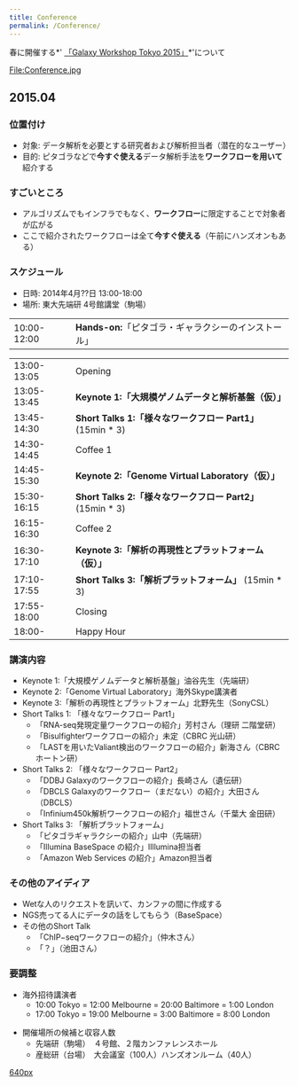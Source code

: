 ```yaml
---
title: Conference
permalink: /Conference/
---
```


春に開催する*' [「Galaxy Workshop Tokyo 2015」](/Galaxy_Workshop_Tokyo_2015 "wikilink")*'について

[<File:Conference.jpg>](/File:Conference.jpg "wikilink")

2015.04
-------

### 位置付け

-   対象: データ解析を必要とする研究者および解析担当者（潜在的なユーザー）
-   目的: ピタゴラなどで**今すぐ使える**データ解析手法を**ワークフローを用いて**紹介する

### すごいところ

-   アルゴリズムでもインフラでもなく、**ワークフロー**に限定することで対象者が広がる
-   ここで紹介されたワークフローは全て**今すぐ使える**（午前にハンズオンもある）

### スケジュール

-   日時: 2014年4月??日 13:00-18:00
-   場所: 東大先端研 4号館講堂（駒場）

|             |                                                           |
|-------------|-----------------------------------------------------------|
| 10:00-12:00 | **Hands-on:**「ピタゴラ・ギャラクシーのインストール」　　 |

|             |                                                             |
|-------------|-------------------------------------------------------------|
| 13:00-13:05 | Opening                                                     |
| 13:05-13:45 | **Keynote 1:「大規模ゲノムデータと解析基盤（仮）」**        |
| 13:45-14:30 | **Short Talks 1:「様々なワークフロー Part1」** (15min \* 3) |
| 14:30-14:45 | Coffee 1                                                    |
| 14:45-15:30 | **Keynote 2:「Genome Virtual Laboratory（仮）」**           |
| 15:30-16:15 | **Short Talks 2:「様々なワークフロー Part2」** (15min \* 3) |
| 16:15-16:30 | Coffee 2                                                    |
| 16:30-17:10 | **Keynote 3:「解析の再現性とプラットフォーム（仮）」**      |
| 17:10-17:55 | **Short Talks 3:「解析プラットフォーム」** (15min \* 3)     |
| 17:55-18:00 | Closing                                                     |
| 18:00-      | Happy Hour                                                  |

### 講演内容

-   Keynote 1:「大規模ゲノムデータと解析基盤」油谷先生（先端研）
-   Keynote 2:「Genome Virtual Laboratory」海外Skype講演者
-   Keynote 3:「解析の再現性とプラットフォーム」北野先生（SonyCSL）
-   Short Talks 1: 「様々なワークフロー Part1」
    -   「RNA-seq発現定量ワークフローの紹介」芳村さん（理研 二階堂研）
    -   「Bisulfighterワークフローの紹介」未定（CBRC 光山研）
    -   「LASTを用いたValiant検出のワークフローの紹介」新海さん（CBRC ホートン研）
-   Short Talks 2: 「様々なワークフロー Part2」
    -   「DDBJ Galaxyのワークフローの紹介」長崎さん（遺伝研）
    -   「DBCLS Galaxyのワークフロー（まだない）の紹介」大田さん（DBCLS）
    -   「Infinium450k解析ワークフローの紹介」福世さん（千葉大 金田研）
-   Short Talks 3: 「解析プラットフォーム」
    -   「ピタゴラギャラクシーの紹介」山中（先端研）
    -   「Illumina BaseSpace の紹介」Illlumina担当者
    -   「Amazon Web Services の紹介」Amazon担当者

### その他のアイディア

-   Wetな人のリクエストを訊いて、カンファの間に作成する
-   NGS売ってる人にデータの話をしてもらう（BaseSpace）
-   その他のShort Talk
    -   「ChIP−seqワークフローの紹介」（仲木さん）
    -   「？」（池田さん）

### 要調整

-   海外招待講演者
    -   10:00 Tokyo = 12:00 Melbourne = 20:00 Baltimore = 1:00 London
    -   17:00 Tokyo = 19:00 Melbourne = 3:00 Baltimore = 8:00 London

<!-- -->

-   開催場所の候補と収容人数
    -   先端研（駒場）　４号館、２階カンファレンスホール
    -   産総研（台場）　大会議室（100人）ハンズオンルーム（40人）

[640px](/File:Pitagora-galaxy-wars.png "wikilink")